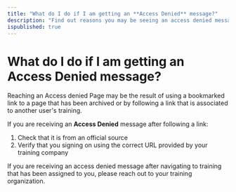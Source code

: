 ```yaml
---
title: "What do I do if I am getting an **Access Denied** message?"
description: "Find out reasons you may be seeing an access denied message and how to resolve it."
ispublished: true
---
```


# What do I do if I am getting an **Access Denied** message?

Reaching an Access denied Page may be the result of using a bookmarked link to a page that has been archived or by following a link that is associated to another user's training.  
 
If you are receiving an **Access Denied** message after following a link:
1. Check that  it is from an official source
2. Verify that you signing on using the correct URL provided by your training company

If you are receiving an access denied message after navigating to training that has been assigned to you, please reach out to your training organization. 

<!--search terms-->
<div hidden>
<b>cant access</b>
<b>can't access</b>
<b>access issues</b>
<b>not enough seats</b>
<b>no room</b>
<b>access</b>
<b>denied</b>
<b>unable to login</b>
<b>unable to log in</b>
</div>